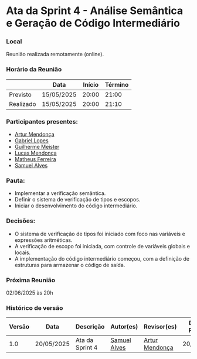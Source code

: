 # Ata da Sprint 4 - Análise Semântica e Geração de Código Intermediário

### Local
Reunião realizada remotamente (online).

### Horário da Reunião

|          | Data       | Início| Término |
|----------|------------|-------|---------|
| Previsto | 15/05/2025 | 20:00 | 21:00   |
| Realizado| 15/05/2025 | 20:00 | 21:10   |

### Participantes presentes:
- [Artur Mendonça](https://github.com/ArtyMend07)
- [Gabriel Lopes](https://github.com/BrzGab)
- [Guilherme Meister](https://github.com/gmeister18)
- [Lucas Mendonça](https://github.com/lucasarruda9)
- [Matheus Ferreira](https://github.com/matferreira1)
- [Samuel Alves](https://github.com/samuelalvess)

### Pauta:
- Implementar a verificação semântica.
- Definir o sistema de verificação de tipos e escopos.
- Iniciar o desenvolvimento do código intermediário.

### Decisões:
- O sistema de verificação de tipos foi iniciado com foco nas variáveis e expressões aritméticas.
- A verificação de escopo foi iniciada, com controle de variáveis globais e locais.
- A implementação do código intermediário começou, com a definição de estruturas para armazenar o código de saída.

### Próxima Reunião 
02/06/2025 às 20h

### Histórico de versão
Versão  | Data | Descrição | Autor(es) | Revisor(es) | Data da Revisão
-------- | ------ | -------- | ---------- | ----------- | ---------------
1.0 | 20/05/2025 | Ata da Sprint 4 | [Samuel Alves](https://github.com/samuelalvess) | [Artur Mendonça](https://github.com/ArtyMend07) | 20/05/2025
